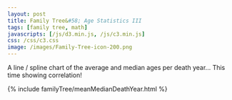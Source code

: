 ```yaml
---
layout: post
title: Family Tree&#58; Age Statistics III
tags: [family tree, math]
javascripts: [/js/d3.min.js, /js/c3.min.js]
css: /css/c3.css
image: /images/Family-Tree-icon-200.png
---
```


A line / spline chart of the average and median ages per death year... This time showing correlation!

{% include familyTree/meanMedianDeathYear.html %}
